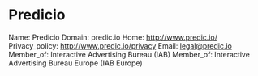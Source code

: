 
# Predicio

Name: Predicio
Domain: predic.io
Home: http://www.predic.io/
Privacy_policy: http://www.predic.io/privacy
Email: legal@predic.io
Member_of: Interactive Advertising Bureau (IAB)
Member_of: Interactive Advertising Bureau Europe (IAB Europe)
